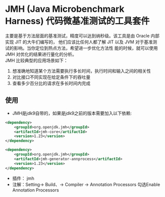 # JMH (Java Microbenchmark Harness) 代码微基准测试的工具套件

主要是基于方法层面的基准测试，精度可以达到纳秒级。该工具是由 Oracle 内部实现 JIT 的大牛们编写的，
他们应该比任何人都了解 JIT 以及 JVM 对于基准测试的影响。当你定位到热点方法，希望进一步优化方法性
能的时候，就可以使用 JMH 对优化的结果进行量化的分析。  
JMH 比较典型的应用场景如下：
1. 想准确地知道某个方法需要执行多长时间，执行时间和输入之间的相关性 
2. 对比接口不同实现在给定条件下的吞吐量
3. 查看多少百分比的请求在多长时间内完成

## 使用
 - JMH是jdk9自带的，如果是jdk9之前的版本需要加入以下依赖:
```xml
<dependency>
    <groupId>org.openjdk.jmh</groupId>
    <artifactId>jmh-core</artifactId>
    <version>1.23</version>
</dependency>

<dependency>
    <groupId>org.openjdk.jmh</groupId>
    <artifactId>jmh-generator-annprocess</artifactId>
    <version>1.23</version>
</dependency>
```

- 插件： jmh
- 注解：Setting-> Build、-> Compiler -> Annotation Processors 勾选Enable Annotation Processors


